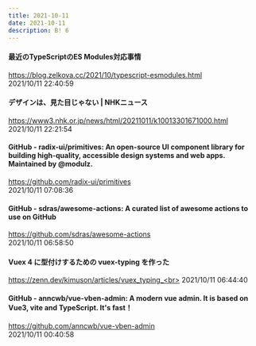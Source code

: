 ```yaml
---
title: 2021-10-11
date: 2021-10-11
description: B! 6
---
```


#### 最近のTypeScriptのES Modules対応事情
https://blog.zelkova.cc/2021/10/typescript-esmodules.html<br>
2021/10/11 22:40:59<br>


#### デザインは、見た目じゃない | NHKニュース
https://www3.nhk.or.jp/news/html/20211011/k10013301671000.html<br>
2021/10/11 22:21:54<br>


#### GitHub - radix-ui/primitives: An open-source UI component library for building high-quality, accessible design systems and web apps. Maintained by @modulz.
https://github.com/radix-ui/primitives<br>
2021/10/11 07:08:36<br>


#### GitHub - sdras/awesome-actions: A curated list of awesome actions to use on GitHub
https://github.com/sdras/awesome-actions<br>
2021/10/11 06:58:50<br>


#### Vuex 4 に型付けするための vuex-typing を作った
https://zenn.dev/kimuson/articles/vuex_typing_<br>
2021/10/11 06:44:40<br>


#### GitHub - anncwb/vue-vben-admin: A modern vue admin. It is based on Vue3, vite and TypeScript. It's fast！
https://github.com/anncwb/vue-vben-admin<br>
2021/10/11 00:40:58<br>


